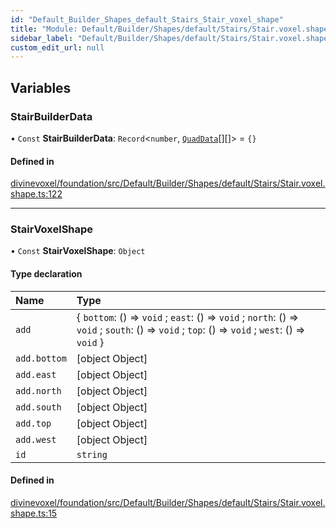 ```yaml
---
id: "Default_Builder_Shapes_default_Stairs_Stair_voxel_shape"
title: "Module: Default/Builder/Shapes/default/Stairs/Stair.voxel.shape"
sidebar_label: "Default/Builder/Shapes/default/Stairs/Stair.voxel.shape"
custom_edit_url: null
---
```


## Variables

### StairBuilderData

• `Const` **StairBuilderData**: `Record`\<`number`, [`QuadData`](Default_Builder_Types_ShapeBuilder_types.md#quaddata)[][]\> = `{}`

#### Defined in

[divinevoxel/foundation/src/Default/Builder/Shapes/default/Stairs/Stair.voxel.shape.ts:122](https://github.com/lucasdamianjohnson/DivineVoxelEngine/blob/596fa7391478620ed460dfb4856ff0a763b91c49/divinevoxel/foundation/src/Default/Builder/Shapes/default/Stairs/Stair.voxel.shape.ts#L122)

___

### StairVoxelShape

• `Const` **StairVoxelShape**: `Object`

#### Type declaration

| Name | Type |
| :------ | :------ |
| `add` | \{ `bottom`: () => `void` ; `east`: () => `void` ; `north`: () => `void` ; `south`: () => `void` ; `top`: () => `void` ; `west`: () => `void`  } |
| `add.bottom` | [object Object] |
| `add.east` | [object Object] |
| `add.north` | [object Object] |
| `add.south` | [object Object] |
| `add.top` | [object Object] |
| `add.west` | [object Object] |
| `id` | `string` |

#### Defined in

[divinevoxel/foundation/src/Default/Builder/Shapes/default/Stairs/Stair.voxel.shape.ts:15](https://github.com/lucasdamianjohnson/DivineVoxelEngine/blob/596fa7391478620ed460dfb4856ff0a763b91c49/divinevoxel/foundation/src/Default/Builder/Shapes/default/Stairs/Stair.voxel.shape.ts#L15)
